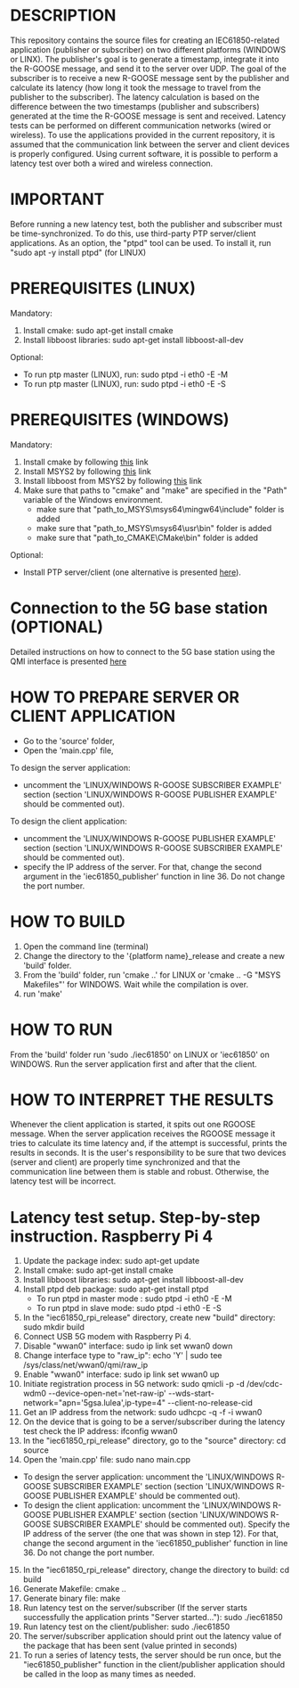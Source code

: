 # DESCRIPTION
This repository contains the source files for creating an IEC61850-related application (publisher or subscriber) on two different platforms (WINDOWS or LINX). The publisher's goal is to generate a timestamp, integrate it into the R-GOOSE message, and send it to the server over UDP. The goal of the subscriber is to receive a new R-GOOSE message sent by the publisher and calculate its latency (how long it took the message to travel from the publisher to the subscriber). The latency calculation is based on the difference between the two timestamps (publisher and subscribers) generated at the time the R-GOOSE message is sent and received. Latency tests can be performed on different communication networks (wired or wireless). To use the applications provided in the current repository, it is assumed that the communication link between the server and client devices is properly configured. Using current software, it is possible to perform a latency test over both a wired and wireless connection.  

# IMPORTANT
Before running a new latency test, both the publisher and subscriber must be time-synchronized. To do this, use third-party PTP server/client applications. As an option, the "ptpd" tool can be used. To install it, run "sudo apt -y install ptpd" (for LINUX)

# PREREQUISITES (LINUX)
Mandatory:
1. Install cmake: sudo apt-get install cmake
2. Install libboost libraries: sudo apt-get install libboost-all-dev

Optional:
- To run ptp master (LINUX), run: sudo ptpd -i eth0 -E -M
- To run ptp master (LINUX), run: sudo ptpd -i eth0 -E -S

# PREREQUISITES (WINDOWS)
Mandatory:
1. Install cmake by following [this](https://cmake.org/download/) link
2. Install MSYS2 by following [this](https://www.msys2.org/) link
3. Install libboost from MSYS2 by following [this](https://packages.msys2.org/package/mingw-w64-x86_64-boost) link
4. Make sure that paths to "cmake" and "make" are specified in the "Path" variable of the Windows environment.
   - make sure that "path_to_MSYS\msys64\mingw64\include" folder is added
   - make sure that "path_to_MSYS\msys64\usr\bin" folder is added
   - make sure that "path_to_CMAKE\CMake\bin" folder is added

Optional:
- Install PTP server/client (one alternative is presented [here](https://timemachinescorp.com/wp-content/uploads/Windows10PTPClient.pdf)).

# Connection to the 5G base station (OPTIONAL)
Detailed instructions on how to connect to the 5G base station using the QMI interface is presented [here](https://docs.sixfab.com/page/setting-up-a-data-connection-over-qmi-interface-using-libqmi)

# HOW TO PREPARE SERVER OR CLIENT APPLICATION
- Go to the 'source' folder,
- Open the 'main.cpp' file,

To design the server application:
- uncomment the 'LINUX/WINDOWS R-GOOSE SUBSCRIBER EXAMPLE' section (section 'LINUX/WINDOWS R-GOOSE PUBLISHER EXAMPLE' should be commented out).

To design the client application:
- uncomment the 'LINUX/WINDOWS R-GOOSE PUBLISHER EXAMPLE' section (section 'LINUX/WINDOWS R-GOOSE SUBSCRIBER EXAMPLE' should be commented out).
- specify the IP address of the server. For that, change the second argument in the 'iec61850_publisher' function in line 36. Do not change the port number.

# HOW TO BUILD
1. Open the command line (terminal)
2. Change the directory to the '{platform name}_release and create a new 'build' folder.
3. From the 'build' folder, run 'cmake ..' for LINUX or 'cmake .. -G "MSYS Makefiles"' for WINDOWS. Wait while the compilation is over.
4. run 'make'

# HOW TO RUN
From the 'build' folder run 'sudo ./iec61850' on LINUX or 'iec61850' on WINDOWS. Run the server application first and after that the client.

# HOW TO INTERPRET THE RESULTS
Whenever the client application is started, it spits out one RGOOSE message. When the server application receives the RGOOSE message it tries to calculate its time latency and, if the attempt is successful, prints the results in seconds. It is the user's responsibility to be sure that two devices (server and client) are properly time synchronized and that the communication line between them is stable and robust. Otherwise, the latency test will be incorrect.

# Latency test setup. Step-by-step instruction. Raspberry Pi 4
1. Update the package index: sudo apt-get update
2. Install cmake: sudo apt-get install cmake
3. Install libboost libraries: sudo apt-get install libboost-all-dev
4. Install ptpd deb package: sudo apt-get install ptpd
   - To run ptpd in master mode : sudo ptpd -i eth0 -E -M
   - To run ptpd in slave mode: sudo ptpd -i eth0 -E -S
5. In the "iec61850_rpi_release" directory, create new "build" directory: sudo mkdir build
6. Connect USB 5G modem with Raspberry Pi 4.
7. Disable "wwan0" interface: sudo ip link set wwan0 down
8. Change interface type to "raw_ip": echo 'Y' | sudo tee /sys/class/net/wwan0/qmi/raw_ip
9. Enable "wwan0" interface: sudo ip link set wwan0 up
10. Initiate registration process in 5G network: sudo qmicli -p -d /dev/cdc-wdm0 --device-open-net='net-raw-ip' --wds-start-network="apn='5gsa.lulea',ip-type=4" --client-no-release-cid
11. Get an IP address from the network: sudo udhcpc -q -f -i wwan0
12. On the device that is going to be a server/subscriber during the latency test check the IP address: ifconfig wwan0
13. In the "iec61850_rpi_release" directory, go to the "source" directory: cd source
14. Open the 'main.cpp' file: sudo nano main.cpp
   - To design the server application: uncomment the 'LINUX/WINDOWS R-GOOSE SUBSCRIBER EXAMPLE' section (section 'LINUX/WINDOWS R-GOOSE PUBLISHER EXAMPLE' should be commented out).
   - To design the client application: uncomment the 'LINUX/WINDOWS R-GOOSE PUBLISHER EXAMPLE' section (section 'LINUX/WINDOWS R-GOOSE SUBSCRIBER EXAMPLE' should be commented out). Specify the IP address of the server (the one that was shown in step 12). For that, 
     change the second argument in the 'iec61850_publisher' function in line 36. Do not change the port number.
15. In the "iec61850_rpi_release" directory, change the directory to build: cd build
16. Generate Makefile: cmake ..
17. Generate binary file: make
18. Run latency test on the server/subscriber (If the server starts successfully the application prints "Server started..."): sudo ./iec61850
19. Run latency test on the client/publisher: sudo ./iec61850
20. The server/subscriber application should print out the latency value of the package that has been sent (value printed in seconds)
21. To run a series of latency tests, the server should be run once, but the "iec61850_publisher" function in the client/publisher application should be called in the loop as many times as needed.
